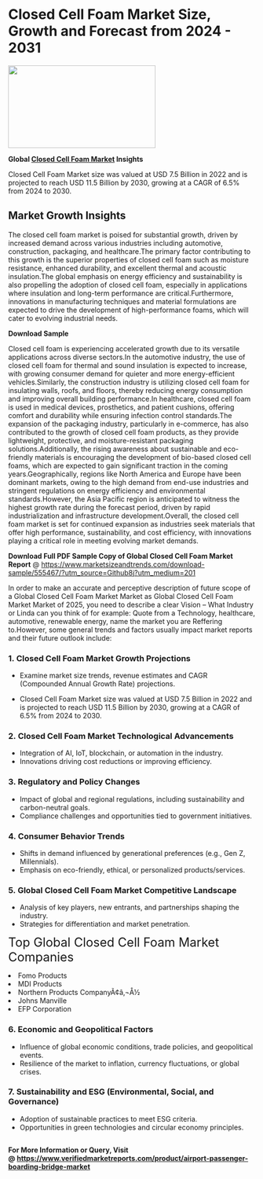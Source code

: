 <H1>Closed Cell Foam Market Size, Growth and Forecast from 2024 - 2031</H1><img class="aligncenter size-medium wp-image-584254" src="https://thirdeyenews.in/wp-content/uploads/2024/09/Global-Market-Research-300x168.jpeg" alt="" width="300" height="168" /><p><strong>Global&nbsp;<a href="https://www.marketsizeandtrends.com/download-sample/555467/?utm_source=Github8j?utm_medium=201">Closed Cell Foam Market</a> Insights</strong></p><p>Closed Cell Foam Market size was valued at USD 7.5 Billion in 2022 and is projected to reach USD 11.5 Billion by 2030, growing at a CAGR of 6.5% from 2024 to 2030.</p><p><h2>Market Growth Insights</h2> <p>The closed cell foam market is poised for substantial growth, driven by increased demand across various industries including automotive, construction, packaging, and healthcare.The primary factor contributing to this growth is the superior properties of closed cell foam such as moisture resistance, enhanced durability, and excellent thermal and acoustic insulation.The global emphasis on energy efficiency and sustainability is also propelling the adoption of closed cell foam, especially in applications where insulation and long-term performance are critical.Furthermore, innovations in manufacturing techniques and material formulations are expected to drive the development of high-performance foams, which will cater to evolving industrial needs.</p> <p><strong>Download Sample</strong></p> <p>Closed cell foam is experiencing accelerated growth due to its versatile applications across diverse sectors.In the automotive industry, the use of closed cell foam for thermal and sound insulation is expected to increase, with growing consumer demand for quieter and more energy-efficient vehicles.Similarly, the construction industry is utilizing closed cell foam for insulating walls, roofs, and floors, thereby reducing energy consumption and improving overall building performance.In healthcare, closed cell foam is used in medical devices, prosthetics, and patient cushions, offering comfort and durability while ensuring infection control standards.The expansion of the packaging industry, particularly in e-commerce, has also contributed to the growth of closed cell foam products, as they provide lightweight, protective, and moisture-resistant packaging solutions.Additionally, the rising awareness about sustainable and eco-friendly materials is encouraging the development of bio-based closed cell foams, which are expected to gain significant traction in the coming years.Geographically, regions like North America and Europe have been dominant markets, owing to the high demand from end-use industries and stringent regulations on energy efficiency and environmental standards.However, the Asia Pacific region is anticipated to witness the highest growth rate during the forecast period, driven by rapid industrialization and infrastructure development.Overall, the closed cell foam market is set for continued expansion as industries seek materials that offer high performance, sustainability, and cost efficiency, with innovations playing a critical role in meeting evolving market demands.</p> <p><span class=""><strong>Download Full PDF Sample Copy of Global Closed Cell Foam Market Report</strong> @ <a href="https://www.marketsizeandtrends.com/download-sample/555467/?utm_source=Github8j?utm_medium=201" target="_blank">https://www.marketsizeandtrends.com/download-sample/555467/?utm_source=Github8j?utm_medium=201</a></span></p><p>In order to make an accurate and perceptive description of future scope of a Global&nbsp;Closed Cell Foam Market Market as Global&nbsp;Closed Cell Foam Market Market of 2025, you need to describe a clear Vision &ndash; What Industry or Linda can you think of for example: Quote from a Technology, healthcare, automotive, renewable energy, name the market you are Reffering to.However, some general trends and factors usually impact market reports and their future outlook include:</p><h3>1.&nbsp;<strong>Closed Cell Foam Market Growth Projections</strong></h3><ul><li>Examine market size trends, revenue estimates and CAGR (Compounded Annual Growth Rate) projections.</li><li><p>Closed Cell Foam Market size was valued at USD 7.5 Billion in 2022 and is projected to reach USD 11.5 Billion by 2030, growing at a CAGR of 6.5% from 2024 to 2030.</p></li></ul><h3>2.&nbsp;<strong>Closed Cell Foam Market Technological Advancements</strong></h3><ul><li>Integration of AI, IoT, blockchain, or automation in the industry.</li><li>Innovations driving cost reductions or improving efficiency.</li></ul><h3>3.&nbsp;<strong>Regulatory and Policy Changes</strong></h3><ul><li>Impact of global and regional regulations, including sustainability and carbon-neutral goals.</li><li>Compliance challenges and opportunities tied to government initiatives.</li></ul><h3>4.&nbsp;<strong>Consumer Behavior Trends</strong></h3><ul><li>Shifts in demand influenced by generational preferences (e.g., Gen Z, Millennials).</li><li>Emphasis on eco-friendly, ethical, or personalized products/services.</li></ul><h3>5.&nbsp;<strong>Global Closed Cell Foam Market Competitive Landscape</strong></h3><ul><li>Analysis of key players, new entrants, and partnerships shaping the industry.</li><li>Strategies for differentiation and market penetration.</li></ul><p data-pm-slice="1 1 []"><span style="color: inherit; font-family: inherit; font-size: 25px;">Top Global Closed Cell Foam Market Companies</span></p><div class="" data-test-id=""><p><li>Fomo Products</li><li> MDI Products</li><li> Northern Products CompanyÃ¢â‚¬Å½</li><li> Johns Manville</li><li> EFP Corporation</li></p></div><h3>6.&nbsp;<strong>Economic and Geopolitical Factors</strong></h3><ul><li>Influence of global economic conditions, trade policies, and geopolitical events.</li><li>Resilience of the market to inflation, currency fluctuations, or global crises.</li></ul><h3>7.&nbsp;<strong>Sustainability and ESG (Environmental, Social, and Governance)</strong></h3><ul><li>Adoption of sustainable practices to meet ESG criteria.</li><li>Opportunities in green technologies and circular economy principles.</li></ul><h2><strong style="font-size: 14px;">For More Information or Query, Visit @&nbsp;</strong><a style="background-color: #ffffff; font-size: 14px;" href="https://www.marketsizeandtrends.com/report/closed-cell-foam-market/" target="_blank">https://www.verifiedmarketreports.com/product/airport-passenger-boarding-bridge-market</a></h2>